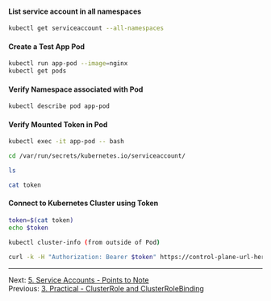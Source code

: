 #### List service account in all namespaces
```sh
kubectl get serviceaccount --all-namespaces
```

#### Create a Test App Pod
```sh
kubectl run app-pod --image=nginx 
kubectl get pods
```
#### Verify Namespace associated with Pod
```sh
kubectl describe pod app-pod
```
#### Verify Mounted Token in Pod
```sh
kubectl exec -it app-pod -- bash

cd /var/run/secrets/kubernetes.io/serviceaccount/

ls

cat token
```
#### Connect to Kubernetes Cluster using Token
```sh
token=$(cat token)
echo $token

kubectl cluster-info (from outside of Pod)

curl -k -H "Authorization: Bearer $token" https://control-plane-url-here/api/v1
```

---

Next: [5. Service Accounts - Points to Note](sa-pointers.md) <br>
Previous: [3. Practical - ClusterRole and ClusterRoleBinding](clusterrole.md)
